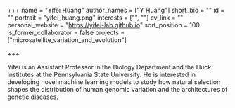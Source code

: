 +++
name = "Yifei Huang"
author_names = ["Y Huang"]
short_bio = ""
id = ""
portrait = "yifei_huang.png"
interests = ["", ""]
cv_link = ""
personal_website = "https://yifei-lab.github.io"
sort_position = 100
is_former_collaborator = false
projects = ["microsatellite_variation_and_evolution"]



+++

Yifei is an Assistant Professor in the Biology Department and the Huck Institutes at the Pennsylvania State University. He is interested in developing novel machine learning models to study how natural selection shapes the distribution of human genomic variation and the architectures of genetic diseases.
